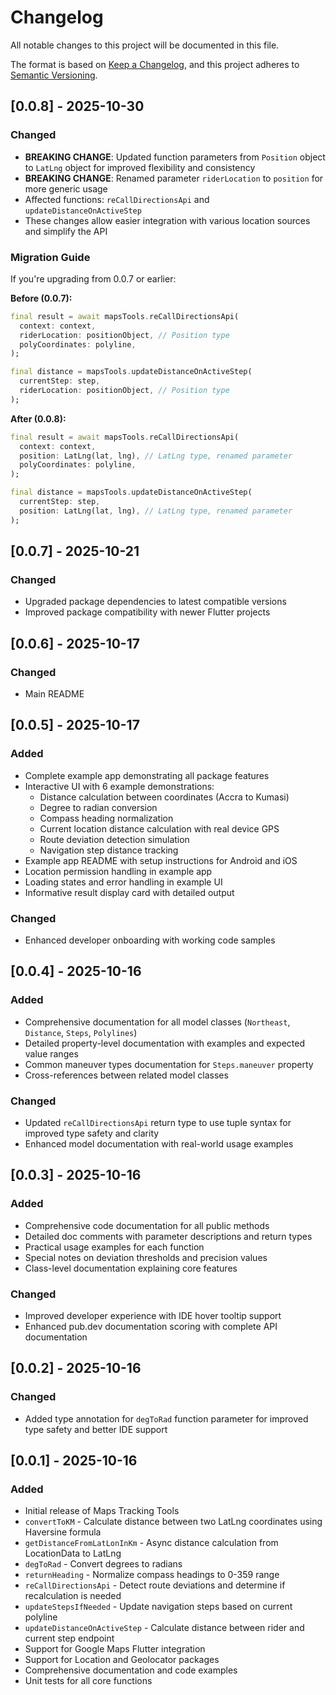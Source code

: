# Changelog

All notable changes to this project will be documented in this file.

The format is based on [Keep a Changelog](https://keepachangelog.com/en/1.0.0/),
and this project adheres to [Semantic Versioning](https://semver.org/spec/v2.0.0.html).

## [0.0.8] - 2025-10-30

### Changed
- **BREAKING CHANGE**: Updated function parameters from `Position` object to `LatLng` object for improved flexibility and consistency
- **BREAKING CHANGE**: Renamed parameter `riderLocation` to `position` for more generic usage
- Affected functions: `reCallDirectionsApi` and `updateDistanceOnActiveStep`
- These changes allow easier integration with various location sources and simplify the API

### Migration Guide
If you're upgrading from 0.0.7 or earlier:

**Before (0.0.7):**
```dart
final result = await mapsTools.reCallDirectionsApi(
  context: context,
  riderLocation: positionObject, // Position type
  polyCoordinates: polyline,
);

final distance = mapsTools.updateDistanceOnActiveStep(
  currentStep: step,
  riderLocation: positionObject, // Position type
);
```

**After (0.0.8):**
```dart
final result = await mapsTools.reCallDirectionsApi(
  context: context,
  position: LatLng(lat, lng), // LatLng type, renamed parameter
  polyCoordinates: polyline,
);

final distance = mapsTools.updateDistanceOnActiveStep(
  currentStep: step,
  position: LatLng(lat, lng), // LatLng type, renamed parameter
);
```

## [0.0.7] - 2025-10-21

### Changed
- Upgraded package dependencies to latest compatible versions
- Improved package compatibility with newer Flutter projects

## [0.0.6] - 2025-10-17

### Changed
- Main README

## [0.0.5] - 2025-10-17

### Added
- Complete example app demonstrating all package features
- Interactive UI with 6 example demonstrations:
    - Distance calculation between coordinates (Accra to Kumasi)
    - Degree to radian conversion
    - Compass heading normalization
    - Current location distance calculation with real device GPS
    - Route deviation detection simulation
    - Navigation step distance tracking
- Example app README with setup instructions for Android and iOS
- Location permission handling in example app
- Loading states and error handling in example UI
- Informative result display card with detailed output

### Changed
- Enhanced developer onboarding with working code samples

## [0.0.4] - 2025-10-16

### Added
- Comprehensive documentation for all model classes (`Northeast`, `Distance`, `Steps`, `Polylines`)
- Detailed property-level documentation with examples and expected value ranges
- Common maneuver types documentation for `Steps.maneuver` property
- Cross-references between related model classes

### Changed
- Updated `reCallDirectionsApi` return type to use tuple syntax for improved type safety and clarity
- Enhanced model documentation with real-world usage examples

## [0.0.3] - 2025-10-16

### Added
- Comprehensive code documentation for all public methods
- Detailed doc comments with parameter descriptions and return types
- Practical usage examples for each function
- Special notes on deviation thresholds and precision values
- Class-level documentation explaining core features

### Changed
- Improved developer experience with IDE hover tooltip support
- Enhanced pub.dev documentation scoring with complete API documentation

## [0.0.2] - 2025-10-16

### Changed
- Added type annotation for `degToRad` function parameter for improved type safety and better IDE support

## [0.0.1] - 2025-10-16

### Added
- Initial release of Maps Tracking Tools
- `convertToKM` - Calculate distance between two LatLng coordinates using Haversine formula
- `getDistanceFromLatLonInKm` - Async distance calculation from LocationData to LatLng
- `degToRad` - Convert degrees to radians
- `returnHeading` - Normalize compass headings to 0-359 range
- `reCallDirectionsApi` - Detect route deviations and determine if recalculation is needed
- `updateStepsIfNeeded` - Update navigation steps based on current polyline
- `updateDistanceOnActiveStep` - Calculate distance between rider and current step endpoint
- Support for Google Maps Flutter integration
- Support for Location and Geolocator packages
- Comprehensive documentation and code examples
- Unit tests for all core functions
